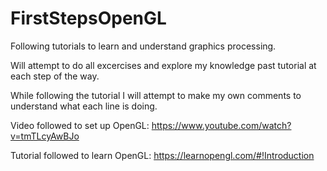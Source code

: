 # FirstStepsOpenGL

Following tutorials to learn and understand graphics processing.

Will attempt to do all excercises and explore my knowledge past tutorial at each step of the way.

While following the tutorial I will attempt to make my own comments to understand what each line is doing.

Video followed to set up OpenGL: https://www.youtube.com/watch?v=tmTLcyAwBJo

Tutorial followed to learn OpenGL: https://learnopengl.com/#!Introduction
